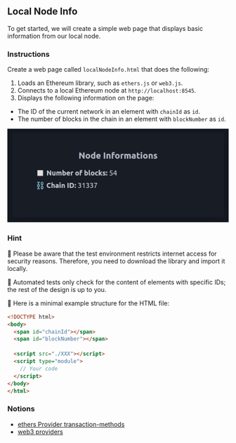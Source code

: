 ## Local Node Info

To get started, we will create a simple web page that displays basic information from our local node.

### Instructions

Create a web page called `localNodeInfo.html` that does the following:

1. Loads an Ethereum library, such as `ethers.js` or `web3.js`.
2. Connects to a local Ethereum node at `http://localhost:8545`.
3. Displays the following information on the page:
  - The ID of the current network in an element with `chainId` as `id`.
  - The number of blocks in the chain in an element with `blockNumber` as `id`.


![image](network-infos.png)

### Hint

🚫 Please be aware that the test environment restricts internet access for security reasons. Therefore, you need to download the library  and import it locally. 

🎨 Automated tests only check for the content of elements with specific IDs; the rest of the design is up to you.

🎁 Here is a minimal example structure for the HTML file:

```HTML
<!DOCTYPE html>
<body>
  <span id="chainId"></span>
  <span id="blockNumber"></span>

  <script src="./XXX"></script>
  <script type="module">
    // Your code
  </script>
</body>
</html>
```

### Notions
- [ethers Provider transaction-methods](https://docs.ethers.io/v5/api/providers/provider/#Provider--network-methods)
- [web3 providers](https://docs.web3js.org/guides/web3_providers_guide/)